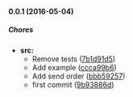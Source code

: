 #### 0.0.1 (2016-05-04)

##### Chores

* **src:**
  * Remove tests ([7b1d91d5](https://github.com/lgaticaq/sii/commit/7b1d91d5166e604a1c54a713c8284190d9b45494))
  * Add example ([ccca99b6](https://github.com/lgaticaq/sii/commit/ccca99b6953dc7f879a20951db65e2cab936e246))
  * Add send order ([bbb59257](https://github.com/lgaticaq/sii/commit/bbb592572b39db9403259c051e7a3fb6729dcf21))
  * first commit ([9b93886d](https://github.com/lgaticaq/sii/commit/9b93886d898cecd6ae004577b7d6ed913dac4ee1))
